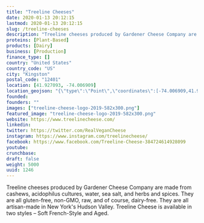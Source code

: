 ```yaml
---
title: "Treeline Cheeses"
date: 2020-01-13 20:12:15
lastmod: 2020-01-13 20:12:15
slug: /treeline-cheeses
description: "Treeline cheeses produced by Gardener Cheese Company are made from cashews, acidophilus cultures, water, sea salt, and herbs and spices. They are all gluten-free, non-GMO, raw, and of course, dairy-free. They are all artisan-made in New York's Hudson Valley. Treeline Cheese is available in two styles – Soft French-Style and Aged."
proteins: [Plant-Based]
products: [Dairy]
business: [Production]
finance_type: []
country: "United States"
country_code: "US"
city: "Kingston"
postal_code: "12401"
location: [41.927093, -74.006909]
location_geojson: "{\"type\":\"Point\",\"coordinates\":[-74.006909,41.927093]}"
founded: 
founders: ""
images: ["treeline-cheese-logo-2019-582x300.png"]
featured_image: "treeline-cheese-logo-2019-582x300.png"
website: https://www.treelinecheese.com/
linkedin: 
twitter: https://twitter.com/RealVeganCheese
instagram: https://www.instagram.com/treelinecheese/
facebook: https://www.facebook.com/Treeline-Cheese-384724614928099
youtube: 
crunchbase: 
draft: false
weight: 5000
uuid: 1246
---
```

Treeline cheeses produced by Gardener Cheese Company are made from cashews, acidophilus cultures, water, sea salt, and herbs and spices. They are all gluten-free, non-GMO, raw, and of course, dairy-free. They are all artisan-made in New York's Hudson Valley. Treeline Cheese is available in two styles – Soft French-Style and Aged.

